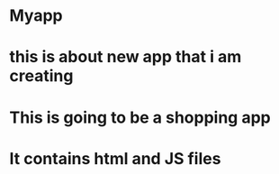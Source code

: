# Myapp
# this is about new app that i am creating
# This is going to be a shopping app
# It contains html and JS files

